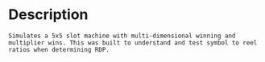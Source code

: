 Description
===========
```
Simulates a 5x5 slot machine with multi-dimensional winning and multiplier wins. This was built to understand and test symbol to reel ratios when determining RDP. 
```